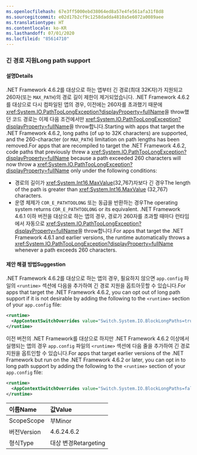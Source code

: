 ```yaml
---
ms.openlocfilehash: 67e3ff5000ebd38064ed8a57e4fe561afa31f8d8
ms.sourcegitcommit: e02d17b2cf9c1258dadda4810a5e6072a0089aee
ms.translationtype: HT
ms.contentlocale: ko-KR
ms.lasthandoff: 07/01/2020
ms.locfileid: "85614710"
---
```

### <a name="long-path-support"></a><span data-ttu-id="d7211-101">긴 경로 지원</span><span class="sxs-lookup"><span data-stu-id="d7211-101">Long path support</span></span>

#### <a name="details"></a><span data-ttu-id="d7211-102">설명</span><span class="sxs-lookup"><span data-stu-id="d7211-102">Details</span></span>

<span data-ttu-id="d7211-103">.NET Framework 4.6.2를 대상으로 하는 앱부터 긴 경로(최대 32K자)가 지원되고 260자(또는 `MAX_PATH`)의 경로 길이 제한이 제거되었습니다. .NET Framework 4.6.2를 대상으로 다시 컴파일된 앱의 경우, 이전에는 260자를 초과했기 때문에 <xref:System.IO.PathTooLongException?displayProperty=fullName>을 throw했던 코드 경로는 이제 다음 조건에서만 <xref:System.IO.PathTooLongException?displayProperty=fullName>을 throw합니다.</span><span class="sxs-lookup"><span data-stu-id="d7211-103">Starting with apps that target the .NET Framework 4.6.2, long paths (of up to 32K characters) are supported, and the 260-character (or `MAX_PATH`) limitation on path lengths has been removed.For apps that are recompiled to target the .NET Framework 4.6.2, code paths that previously threw a <xref:System.IO.PathTooLongException?displayProperty=fullName> because a path exceeded 260 characters will now throw a <xref:System.IO.PathTooLongException?displayProperty=fullName> only under the following conditions:</span></span>

- <span data-ttu-id="d7211-104">경로의 길이가 <xref:System.Int16.MaxValue>(32,767)자보다 긴 경우</span><span class="sxs-lookup"><span data-stu-id="d7211-104">The length of the path is greater than <xref:System.Int16.MaxValue> (32,767) characters.</span></span>
- <span data-ttu-id="d7211-105">운영 체제가 `COR_E_PATHTOOLONG` 또는 동급을 반환하는 경우</span><span class="sxs-lookup"><span data-stu-id="d7211-105">The operating system returns `COR_E_PATHTOOLONG` or its equivalent.</span></span>
<span data-ttu-id="d7211-106">.NET Framework 4.6.1 이하 버전을 대상으로 하는 앱의 경우, 경로가 260자를 초과할 때마다 런타임에서 자동으로 <xref:System.IO.PathTooLongException?displayProperty=fullName>을 throw합니다.</span><span class="sxs-lookup"><span data-stu-id="d7211-106">For apps that target the .NET Framework 4.6.1 and earlier versions, the runtime automatically throws a <xref:System.IO.PathTooLongException?displayProperty=fullName> whenever a path exceeds 260 characters.</span></span>

#### <a name="suggestion"></a><span data-ttu-id="d7211-107">제안 해결 방법</span><span class="sxs-lookup"><span data-stu-id="d7211-107">Suggestion</span></span>

<span data-ttu-id="d7211-108">.NET Framework 4.6.2를 대상으로 하는 앱의 경우, 필요하지 않으면 `app.config` 파일의 `<runtime>` 섹션에 다음을 추가하여 긴 경로 지원을 옵트아웃할 수 있습니다.</span><span class="sxs-lookup"><span data-stu-id="d7211-108">For apps that target the .NET Framework 4.6.2, you can opt out of long path support if it is not desirable by adding the following to the `<runtime>` section of your `app.config` file:</span></span>

```xml
<runtime>
  <AppContextSwitchOverrides value="Switch.System.IO.BlockLongPaths=true" />
</runtime>
```

<span data-ttu-id="d7211-109">이전 버전의 .NET Framework를 대상으로 하지만 .NET Framework 4.6.2 이상에서 실행되는 앱의 경우 `app.config` 파일의 `<runtime>` 섹션에 다음 줄을 추가하여 긴 경로 지원을 옵트인할 수 있습니다.</span><span class="sxs-lookup"><span data-stu-id="d7211-109">For apps that target earlier versions of the .NET Framework but run on the .NET Framework 4.6.2 or later, you can opt in to long path support by adding the following to the `<runtime>` section of your `app.config` file:</span></span>

```xml
<runtime>
  <AppContextSwitchOverrides value="Switch.System.IO.BlockLongPaths=false" />
</runtime>
```

| <span data-ttu-id="d7211-110">이름</span><span class="sxs-lookup"><span data-stu-id="d7211-110">Name</span></span>    | <span data-ttu-id="d7211-111">값</span><span class="sxs-lookup"><span data-stu-id="d7211-111">Value</span></span>       |
|:--------|:------------|
| <span data-ttu-id="d7211-112">Scope</span><span class="sxs-lookup"><span data-stu-id="d7211-112">Scope</span></span>   | <span data-ttu-id="d7211-113">부</span><span class="sxs-lookup"><span data-stu-id="d7211-113">Minor</span></span>       |
| <span data-ttu-id="d7211-114">버전</span><span class="sxs-lookup"><span data-stu-id="d7211-114">Version</span></span> | <span data-ttu-id="d7211-115">4.6.2</span><span class="sxs-lookup"><span data-stu-id="d7211-115">4.6.2</span></span>       |
| <span data-ttu-id="d7211-116">형식</span><span class="sxs-lookup"><span data-stu-id="d7211-116">Type</span></span>    | <span data-ttu-id="d7211-117">대상 변경</span><span class="sxs-lookup"><span data-stu-id="d7211-117">Retargeting</span></span> |
